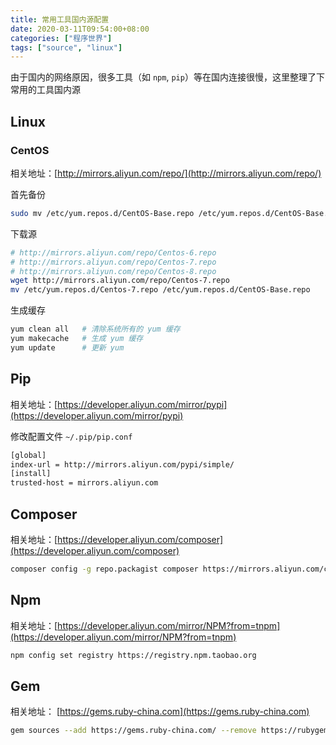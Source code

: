 ```yaml
---
title: 常用工具国内源配置
date: 2020-03-11T09:54:00+08:00
categories: ["程序世界"]
tags: ["source", "linux"]
---
```


由于国内的网络原因，很多工具（如 `npm`, `pip`）等在国内连接很慢，这里整理了下常用的工具国内源

## Linux

### CentOS
相关地址：[http://mirrors.aliyun.com/repo/](http://mirrors.aliyun.com/repo/)

首先备份
```bash
sudo mv /etc/yum.repos.d/CentOS-Base.repo /etc/yum.repos.d/CentOS-Base.repo.bak
```

下载源
```bash
# http://mirrors.aliyun.com/repo/Centos-6.repo
# http://mirrors.aliyun.com/repo/Centos-7.repo
# http://mirrors.aliyun.com/repo/Centos-8.repo
wget http://mirrors.aliyun.com/repo/Centos-7.repo
mv /etc/yum.repos.d/Centos-7.repo /etc/yum.repos.d/CentOS-Base.repo
```

生成缓存
```bash
yum clean all   # 清除系统所有的 yum 缓存
yum makecache   # 生成 yum 缓存
yum update      # 更新 yum 
```


## Pip

相关地址：[https://developer.aliyun.com/mirror/pypi](https://developer.aliyun.com/mirror/pypi)

修改配置文件 `~/.pip/pip.conf`
```bash
[global]
index-url = http://mirrors.aliyun.com/pypi/simple/
[install]
trusted-host = mirrors.aliyun.com
```

## Composer

相关地址：[https://developer.aliyun.com/composer](https://developer.aliyun.com/composer)

```bash
composer config -g repo.packagist composer https://mirrors.aliyun.com/composer/
```

## Npm 

相关地址：[https://developer.aliyun.com/mirror/NPM?from=tnpm](https://developer.aliyun.com/mirror/NPM?from=tnpm)

```bash
npm config set registry https://registry.npm.taobao.org
```

## Gem

相关地址： [https://gems.ruby-china.com](https://gems.ruby-china.com)

```bash
gem sources --add https://gems.ruby-china.com/ --remove https://rubygems.org/
```

